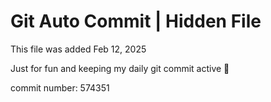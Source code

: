 # Git Auto Commit | Hidden File

This file was added Feb 12, 2025

Just for fun and keeping my daily git commit active 🤪

commit number: 574351
